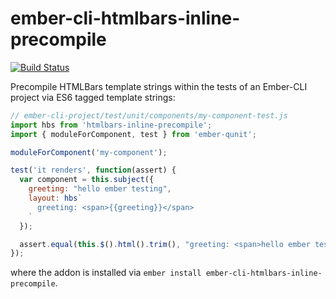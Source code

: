 # ember-cli-htmlbars-inline-precompile

[![Build Status](https://travis-ci.org/pangratz/ember-cli-htmlbars-inline-precompile.svg)](https://travis-ci.org/pangratz/ember-cli-htmlbars-inline-precompile)

Precompile HTMLBars template strings within the tests of an Ember-CLI project
via ES6 tagged template strings:

``` js
// ember-cli-project/test/unit/components/my-component-test.js
import hbs from 'htmlbars-inline-precompile';
import { moduleForComponent, test } from 'ember-qunit';

moduleForComponent('my-component');

test('it renders', function(assert) {
  var component = this.subject({
    greeting: "hello ember testing",
    layout: hbs`
      greeting: <span>{{greeting}}</span>
    `
  });

  assert.equal(this.$().html().trim(), "greeting: <span>hello ember testing</span>");
});
```

where the addon is installed via `ember install ember-cli-htmlbars-inline-precompile`.
